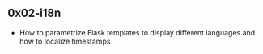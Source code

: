 ## 0x02-i18n

- How to parametrize Flask templates to display different languages and how to localize timestamps
